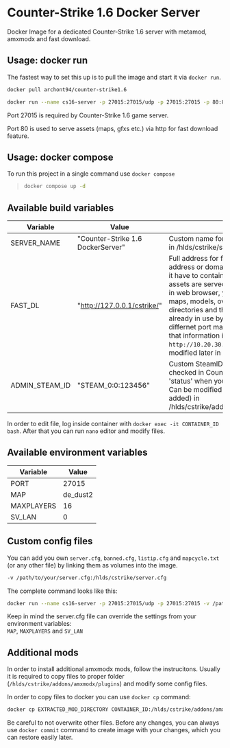# Counter-Strike 1.6 Docker Server
Docker Image for a dedicated Counter-Strike 1.6 server with metamod, amxmodx and fast download.



## Usage: docker run

The fastest way to set this up is to pull the image and start it via `docker run`.

``` bash
docker pull archont94/counter-strike1.6
```

``` bash
docker run --name cs16-server -p 27015:27015/udp -p 27015:27015 -p 80:80 archont94/counter-strike1.6:latest
```

Port 27015 is required by Counter-Strike 1.6 game server.

Port 80 is used to serve assets (maps, gfxs etc.) via http for fast download feature. 

## Usage: docker compose

To run this project in a single command use `docker compose`

>``` bash
>docker compose up -d
>```

## Available build variables

| Variable       | Value                             | Comment |
| -------------- | --------------------------------- | ------- |
| SERVER_NAME    | "Counter-Strike 1.6 DockerServer" | Custom name for server, can be modified later in /hlds/cstrike/server.cfg |
| FAST_DL        | "http://127.0.0.1/cstrike/"       | Full address for fast download site, it can be IP address or domain of your server. Keep in mind, it have to contain 'http' at beginning. Verify if assets are served properly by checking this link in web browser, you should be able to see gfx, maps, models, overviews, sound and sprites directories and their content. If port 80 is already in use by other docker, you can do differnet port mapping (`-p 8080:80`) and include that information in final path (i.e. `http://10.20.30.40:8080/cstrike/`). Can be modified later in /hlds/cstrike/server.cfg |
| ADMIN_STEAM_ID | "STEAM_0:0:123456"                | Custom SteamID for admin user, can be checked in Counter-Strike console (type 'status' when you are connected to any server). Can be modified (or additional admins can be added) in /hlds/cstrike/addons/amxmodx/configs/users.ini |

In order to edit file, log inside container with `docker exec -it CONTAINER_ID bash`. After that you can run `nano` editor and modify files.

## Available environment variables

| Variable   | Value    |
| ---------- | -------- |
| PORT       | 27015    |
| MAP        | de_dust2 |
| MAXPLAYERS | 16       |
| SV_LAN     | 0        |

## Custom config files

You can add you own `server.cfg`, `banned.cfg`, `listip.cfg` and `mapcycle.txt` (or any other file) by linking them as volumes into the image.

``` bash
-v /path/to/your/server.cfg:/hlds/cstrike/server.cfg
```

The complete command looks like this:

``` bash
docker run --name cs16-server -p 27015:27015/udp -p 27015:27015 -v /path/to/your/server.cfg:/hlds/cstrike/server.cfg archont94/counter-strike1.6:latest
```

Keep in mind the server.cfg file can override the settings from your environment variables:  
`MAP`, `MAXPLAYERS` and `SV_LAN`

## Additional mods

In order to install additional amxmodx mods, follow the instrucitons. Usually it is required to copy files to proper folder (`/hlds/cstrike/addons/amxmodx/plugins`) and modify some config files.

In order to copy files to docker you can use `docker cp` command:

``` bash
docker cp EXTRACTED_MOD_DIRECTORY CONTAINER_ID:/hlds/cstrike/addons/amxmodx
```

Be careful to not overwrite other files. Before any changes, you can always use `docker commit` command to create image with your changes, which you can restore easily later.

